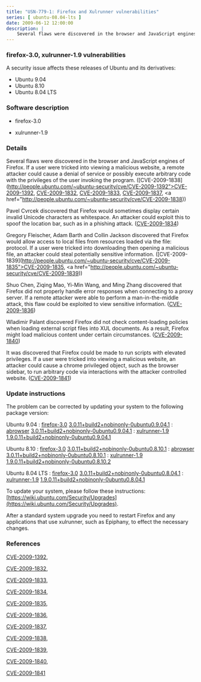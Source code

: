 ```yaml
---
title: "USN-779-1: Firefox and Xulrunner vulnerabilities"
series: [ ubuntu-08.04-lts ]
date: 2009-06-12 12:00:00
description: |
    Several flaws were discovered in the browser and JavaScript engines of Firefox. If a user were tricked into viewing a malicious website, a remote attacker could cause a denial of service or possibly execute arbitrary code with the privileges of the user invoking the program. ([CVE-2009-1838](http://people.ubuntu.com/~ubuntu-security/cve/CVE-2009-1392">CVE-2009-1392</a>, <a href="http://people.ubuntu.com/~ubuntu-security/cve/CVE-2009-1832">CVE-2009-1832</a>, <a href="http://people.ubuntu.com/~ubuntu-security/cve/CVE-2009-1833">CVE-2009-1833</a>, <a href="http://people.ubuntu.com/~ubuntu-security/cve/CVE-2009-1837">CVE-2009-1837</a>, <a href="http://people.ubuntu.com/~ubuntu-security/cve/CVE-2009-1838))
--- 
```

 
### firefox-3.0, xulrunner-1.9 vulnerabilities

A security issue affects these releases of Ubuntu and its derivatives:

* Ubuntu 9.04
* Ubuntu 8.10
* Ubuntu 8.04 LTS

### Software description

* firefox-3.0 

* xulrunner-1.9 

### Details

Several flaws were discovered in the browser and JavaScript engines of Firefox. If a user were tricked into viewing a malicious website, a remote attacker could cause a denial of service or possibly execute arbitrary code with the privileges of the user invoking the program. ([CVE-2009-1838](http://people.ubuntu.com/~ubuntu-security/cve/CVE-2009-1392">CVE-2009-1392</a>, <a href="http://people.ubuntu.com/~ubuntu-security/cve/CVE-2009-1832">CVE-2009-1832</a>, <a href="http://people.ubuntu.com/~ubuntu-security/cve/CVE-2009-1833">CVE-2009-1833</a>, <a href="http://people.ubuntu.com/~ubuntu-security/cve/CVE-2009-1837">CVE-2009-1837</a>, <a href="http://people.ubuntu.com/~ubuntu-security/cve/CVE-2009-1838))

Pavel Cvrcek discovered that Firefox would sometimes display certain invalid Unicode characters as whitespace. An attacker could exploit this to spoof the location bar, such as in a phishing attack. ([CVE-2009-1834](http://people.ubuntu.com/~ubuntu-security/cve/CVE-2009-1834))

Gregory Fleischer, Adam Barth and Collin Jackson discovered that Firefox would allow access to local files from resources loaded via the file: protocol. If a user were tricked into downloading then opening a malicious file, an attacker could steal potentially sensitive information. ([CVE-2009-1839](http://people.ubuntu.com/~ubuntu-security/cve/CVE-2009-1835">CVE-2009-1835</a>, <a href="http://people.ubuntu.com/~ubuntu-security/cve/CVE-2009-1839))

Shuo Chen, Ziqing Mao, Yi-Min Wang, and Ming Zhang discovered that Firefox did not properly handle error responses when connecting to a proxy server. If a remote attacker were able to perform a man-in-the-middle attack, this flaw could be exploited to view sensitive information. ([CVE-2009-1836](http://people.ubuntu.com/~ubuntu-security/cve/CVE-2009-1836))

Wladimir Palant discovered Firefox did not check content-loading policies when loading external script files into XUL documents. As a result, Firefox might load malicious content under certain circumstances. ([CVE-2009-1840](http://people.ubuntu.com/~ubuntu-security/cve/CVE-2009-1840))

It was discovered that Firefox could be made to run scripts with elevated privileges. If a user were tricked into viewing a malicious website, an attacker could cause a chrome privileged object, such as the browser sidebar, to run arbitrary code via interactions with the attacker controlled website. ([CVE-2009-1841](http://people.ubuntu.com/~ubuntu-security/cve/CVE-2009-1841)) 

### Update instructions

The problem can be corrected by updating your system to the following package version:

Ubuntu 9.04
 : [firefox-3.0](https://launchpad.net/ubuntu/+source/firefox-3.0) <span> [3.0.11+build2+nobinonly-0ubuntu0.9.04.1](https://launchpad.net/ubuntu/+source/firefox-3.0/3.0.11+build2+nobinonly-0ubuntu0.9.04.1) </span> 
 : [abrowser](https://launchpad.net/ubuntu/+source/firefox-3.0) <span> [3.0.11+build2+nobinonly-0ubuntu0.9.04.1](https://launchpad.net/ubuntu/+source/firefox-3.0/3.0.11+build2+nobinonly-0ubuntu0.9.04.1) </span> 
 : [xulrunner-1.9](https://launchpad.net/ubuntu/+source/xulrunner-1.9) <span> [1.9.0.11+build2+nobinonly-0ubuntu0.9.04.1](https://launchpad.net/ubuntu/+source/xulrunner-1.9/1.9.0.11+build2+nobinonly-0ubuntu0.9.04.1) </span> 

Ubuntu 8.10
 : [firefox-3.0](https://launchpad.net/ubuntu/+source/firefox-3.0) <span> [3.0.11+build2+nobinonly-0ubuntu0.8.10.1](https://launchpad.net/ubuntu/+source/firefox-3.0/3.0.11+build2+nobinonly-0ubuntu0.8.10.1) </span> 
 : [abrowser](https://launchpad.net/ubuntu/+source/firefox-3.0) <span> [3.0.11+build2+nobinonly-0ubuntu0.8.10.1](https://launchpad.net/ubuntu/+source/firefox-3.0/3.0.11+build2+nobinonly-0ubuntu0.8.10.1) </span> 
 : [xulrunner-1.9](https://launchpad.net/ubuntu/+source/xulrunner-1.9) <span> [1.9.0.11+build2+nobinonly-0ubuntu0.8.10.2](https://launchpad.net/ubuntu/+source/xulrunner-1.9/1.9.0.11+build2+nobinonly-0ubuntu0.8.10.2) </span> 

Ubuntu 8.04 LTS
 : [firefox-3.0](https://launchpad.net/ubuntu/+source/firefox-3.0) <span> [3.0.11+build2+nobinonly-0ubuntu0.8.04.1](https://launchpad.net/ubuntu/+source/firefox-3.0/3.0.11+build2+nobinonly-0ubuntu0.8.04.1) </span> 
 : [xulrunner-1.9](https://launchpad.net/ubuntu/+source/xulrunner-1.9) <span> [1.9.0.11+build2+nobinonly-0ubuntu0.8.04.1](https://launchpad.net/ubuntu/+source/xulrunner-1.9/1.9.0.11+build2+nobinonly-0ubuntu0.8.04.1) </span> 

To update your system, please follow these instructions: [https://wiki.ubuntu.com/Security/Upgrades](https://wiki.ubuntu.com/Security/Upgrades).

After a standard system upgrade you need to restart Firefox and any applications that use xulrunner, such as Epiphany, to effect the necessary changes. 

### References

 [CVE-2009-1392](http://people.ubuntu.com/~ubuntu-security/cve/CVE-2009-1392), 

 [CVE-2009-1832](http://people.ubuntu.com/~ubuntu-security/cve/CVE-2009-1832), 

 [CVE-2009-1833](http://people.ubuntu.com/~ubuntu-security/cve/CVE-2009-1833), 

 [CVE-2009-1834](http://people.ubuntu.com/~ubuntu-security/cve/CVE-2009-1834), 

 [CVE-2009-1835](http://people.ubuntu.com/~ubuntu-security/cve/CVE-2009-1835), 

 [CVE-2009-1836](http://people.ubuntu.com/~ubuntu-security/cve/CVE-2009-1836), 

 [CVE-2009-1837](http://people.ubuntu.com/~ubuntu-security/cve/CVE-2009-1837), 

 [CVE-2009-1838](http://people.ubuntu.com/~ubuntu-security/cve/CVE-2009-1838), 

 [CVE-2009-1839](http://people.ubuntu.com/~ubuntu-security/cve/CVE-2009-1839), 

 [CVE-2009-1840](http://people.ubuntu.com/~ubuntu-security/cve/CVE-2009-1840), 

 [CVE-2009-1841](http://people.ubuntu.com/~ubuntu-security/cve/CVE-2009-1841)
 
